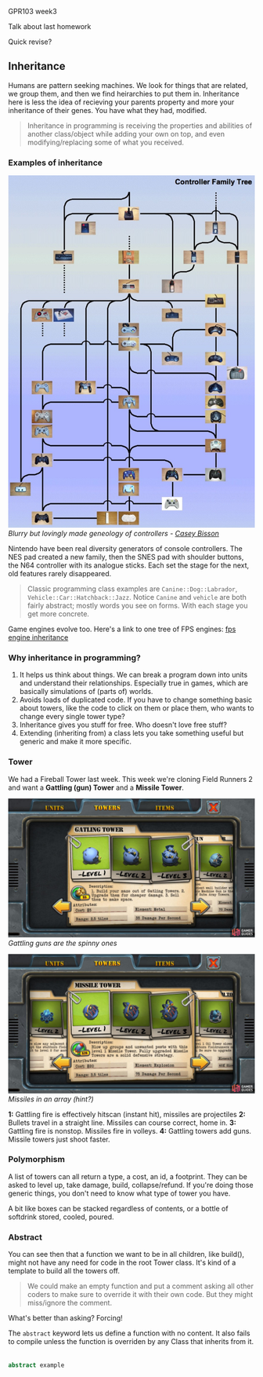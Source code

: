 GPR103 week3

Talk about last homework

Quick revise?

## Inheritance

Humans are pattern seeking machines. We look for things that are related, we group them, and then we find heirarchies to put them in. Inheritance here is less the idea of recieving your parents property and more your inheritance of their genes. You have what they had, modified. 

> Inheritance in programming is receiving the properties and abilities of another class/object while adding your own on top, and even modifying/replacing some of what you received.

### Examples of inheritance

![Controller Geneology](assets/week3/controllers_geneology.jpg)
_Blurry but lovingly made geneology of controllers - [Casey Bisson](https://www.flickr.com/photos/maisonbisson/2646315272/)_

Nintendo have been real diversity generators of console controllers. The NES pad created a new family, then the SNES pad with shoulder buttons, the N64 controller with its analogue sticks. Each set the stage for the next, old features rarely disappeared.

>Classic programming class examples are `Canine::Dog::Labrador`, `Vehicle::Car::Hatchback::Jazz`. Notice `Canine` and `vehicle` are both fairly abstract; mostly words you see on forms. With each stage you get more concrete.

Game engines evolve too. Here's a link to one tree of FPS engines: [fps engine inheritance](assets/week3/fps_geneology.png)

### Why inheritance in programming?

1. It helps us think about things. We can break a program down into units and understand their relationships. Especially true in games, which are basically simulations of (parts of) worlds.
2. Avoids loads of duplicated code. If you have to change something basic about towers, like the code to click on them or place them, who wants to change every single tower type? 
3. Inheritance gives you stuff for free. Who doesn't love free stuff?
4. Extending (inheriting from) a class lets you take something useful but generic and make it more specific. 
   
### Tower

We had a Fireball Tower last week. This week we're cloning Field Runners 2 and want a **Gattling (gun) Tower** and a **Missile Tower**. 

![Gattling](assets/week3/tower_fr_gattling.jpg)
_Gattling guns are the spinny ones_

![Missiles](assets/week3/tower_fr_missile.jpg)
_Missiles in an array (hint?)_

**1:** Gattling fire is effectively hitscan (instant hit), missiles are projectiles
**2:** Bullets travel in a straight line. Missiles can course correct, home in.
**3:** Gattling fire is nonstop. Missiles fire in volleys.
**4:** Gattling towers add guns. Missile towers just shoot faster.

### Polymorphism

A list of towers can all return a type, a cost, an id, a footprint. They can be asked to level up, take damage, build, collapse/refund. If you're doing those generic things, you don't need to know what type of tower you have.

A bit like boxes can be stacked regardless of contents, or a bottle of softdrink stored, cooled, poured.

### Abstract

You can see then that a function we want to be in all children, like build(), might not have any need for code in the root Tower class. It's kind of a template to build all the towers off.

> We could make an empty function and put a comment asking all other coders to make sure to override it with their own code. But they might miss/ignore the comment.

What's better than asking? Forcing!

The `abstract` keyword lets us define a function with no content. It also fails to compile unless the function is overriden by any Class that inherits from it.

```cs

abstract example
```